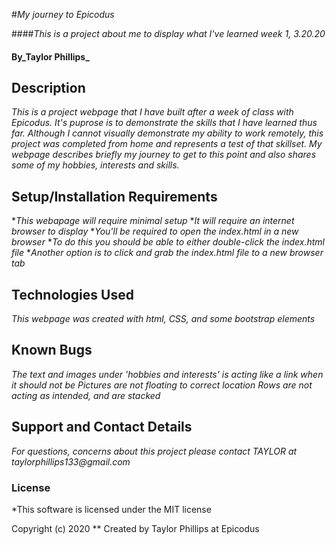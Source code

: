 #_My journey to Epicodus_

####_This is a project about me to display what I've learned week 1, 3.20.20_

#### By_**Taylor Phillips**_

## Description

_This is a project webpage that I have built after a week of class with Epicodus.  It's puprose is to demonstrate the skills that I have learned thus far.  Although I cannot visually demonstrate my ability to work remotely, this project was completed from home and represents a test of that skillset.  My webpage describes briefly my journey to get to this point and also shares some of my hobbies, interests and skills._

## Setup/Installation Requirements

*_This webapage will require minimal setup_
*_It will require an internet browser to display_
*_You'll be required to open the index.html in a new browser_
*_To do this you should be able to either double-click the index.html file_
*_Another option is to click and grab the index.html file to a new browser tab_

## Technologies Used

_This webpage was created with html, CSS, and some bootstrap elements_

## Known Bugs

_The text and images under 'hobbies and interests' is acting like a link when it should not be_
_Pictures are not floating to correct location_
_Rows are not acting as intended, and are stacked_

## Support and Contact Details

_For questions, concerns about this project please contact TAYLOR at taylorphillips133@gmail.com_

### License

*This software is licensed under the MIT license

Copyright (c) 2020 ** Created by Taylor Phillips at Epicodus